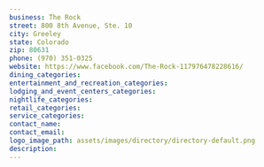 ```yaml
---
business: The Rock
street: 800 8th Avenue, Ste. 10
city: Greeley
state: Colorado
zip: 80631
phone: (970) 351-0325
website: https://www.facebook.com/The-Rock-117976478228616/
dining_categories: 
entertainment_and_recreation_categories: 
lodging_and_event_centers_categories: 
nightlife_categories: 
retail_categories: 
service_categories: 
contact_name: 
contact_email: 
logo_image_path: assets/images/directory/directory-default.png
description: 
---
```

